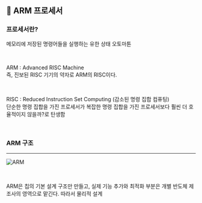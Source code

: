 ## 🌵 ARM 프로세서 

### 프로세서란?     
메모리에 저장된 명령어들을 실행하는 유한 상태 오토마톤       

<br>

ARM : Advanced RISC Machine     
즉, 진보된 RISC 기기의 약자로 ARM의 RISC이다.       

<br>

RISC : Reduced Instruction Set Computing (감소된 명령 집합 컴퓨팅)      
단순한 명령 집합을 가진 프로세서가 복잡한 명령 집합을 가진 프로세서보다 훨씬 더 호율적이지 않을까?로 탄생함     

<br>    

### ARM 구조    

------------

![ARM](https://user-images.githubusercontent.com/56749776/127515322-c9c9873f-a875-4601-ba2b-3d7f4f61aded.jpg)
    

<br>

ARM은 칩의 기본 설계 구조만 만들고, 실제 기능 추가와 최적화 부분은 개별 반도체 제조사의 영역으로 맡긴다. 따라서 물리적 설계 






